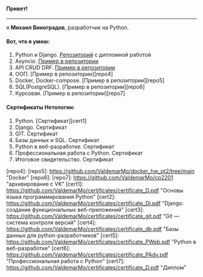 #### Привет! 
***
я **Михаил Виноградов**, разработчик на Python.
  
#### Вот, что я умею:
1. Python и Django. [Репозиторий][repo1] с дипломной работой
2. Asyncio. [Пример в репозитории][repo2]
3. API CRUD DRF. [Пример в репозитории][repo3]
4. ООП. [Пример в репозитории][repo4]
5. Docker, Docker-compose. [Пример в репозитории][repo5]
6. SQL(PostgreSQL). [Пример в репозитории][repo6]
7. Курсовая. [Пример в репозитории][repo7]
   
#### Сертификаты **Нетологии**:
1. Python. [Сертификат][cert1]
2. Django. Сертификат
3. GIT. Сертификат
4. Базы данных и SQL. Сертификат
5. Python в веб-разработке. Сертификат
6. Профессиональная работа с Python. Сертификат
7. Итоговое свидетельство. Сертификат

[repo1]: https://github.com/ValdemarMo/ddp "дипломная работа"
[repo2]: https://github.com/ValdemarMo/hw_asyncio "Asincio"
[repo3]: https://github.com/ValdemarMo/hw_drf-intro "API CRUD DRF"
[repo4]:
[repo5]: https://github.com/ValdemarMo/docker_hw_pt2/tree/main "Docker"
[repo6]:
[repo7]: https://github.com/ValdemarMo/cp2201 "архивирование с VK"
[cert1]: https://github.com/ValdemarMo/certificates/certificate_D.pdf "Основы языка программирования Python"
[cert2]: https://github.com/ValdemarMo/certificates/certificate_Dj.pdf "Django: создание функциональных веб-приложений"
[cert3]: https://github.com/ValdemarMo/certificates/certificate_git.pdf "Git — система контроля версий"
[cert4]: https://github.com/ValdemarMo/certificates/certificate_db.pdf "Базы данных для python-разработчиков"
[cert5]: https://github.com/ValdemarMo/certificates/certificate_PWeb.pdf "Python в веб-разработке"
[cert6]: https://github.com/ValdemarMo/certificates/certificate_PAdv.pdf "Профессиональная работа с Python"
[cert7]: https://github.com/ValdemarMo/certificates/certificate_D.pdf "Диплом"
